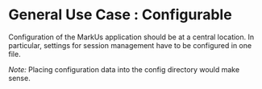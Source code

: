 General Use Case : Configurable
===============================

Configuration of the MarkUs application should be at a central location. In particular, settings for session management have to be configured in one file.

*Note:* Placing configuration data into the config directory would make sense.